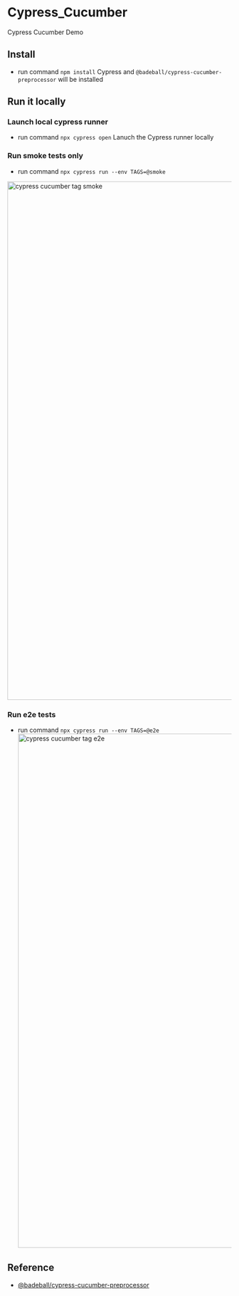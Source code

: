 # Cypress_Cucumber
Cypress Cucumber Demo

## Install
- run command `npm install`
Cypress and `@badeball/cypress-cucumber-preprocessor` will be installed

## Run it locally
### Launch local cypress runner
- run command `npx cypress open`
Lanuch the Cypress runner locally
### Run smoke tests only
- run command `npx cypress run --env TAGS=@smoke`
<img width="1165" alt="cypress cucumber tag smoke" src="https://user-images.githubusercontent.com/48189320/214960728-24e7e336-4947-4f0f-838f-4cbc8df8cf14.png">

### Run e2e tests
- run command `npx cypress run --env TAGS=@e2e`<img width="1155" alt="cypress cucumber tag e2e" src="https://user-images.githubusercontent.com/48189320/214960746-d753b25b-119b-48a0-ac3c-aee800884129.png">

## Reference
- [@badeball/cypress-cucumber-preprocessor](https://github.com/badeball/cypress-cucumber-preprocessor)